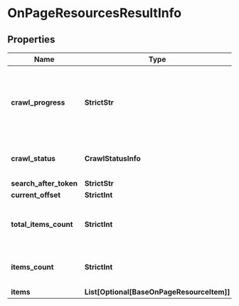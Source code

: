 # OnPageResourcesResultInfo


## Properties

| Name | Type | Description | Notes |
|------------ | ------------- | ------------- | -------------|
**crawl_progress** | **StrictStr** | status of the crawling session<br>possible values: in_progress, finished |[optional]|
**crawl_status** | **CrawlStatusInfo** | details of the crawling session |[optional]|
**search_after_token** | **StrictStr** |  |[optional]|
**current_offset** | **StrictInt** |  |[optional]|
**total_items_count** | **StrictInt** | total number of relevant items crawled |[optional]|
**items_count** | **StrictInt** | number of items in the results array |[optional]|
**items** | **List[Optional[BaseOnPageResourceItem]]** | items array |[optional]|